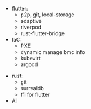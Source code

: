 * flutter:
  * p2p, git, local-storage
  * adaptive
  * riverpod
  * rust-flutter-bridge
* IaC:
  + PXE
  + dynamic manage bmc info
  + kubevirt
  + argocd
+ rust:
  + git
  + surrealdb
  + ffi for flutter
+ AI